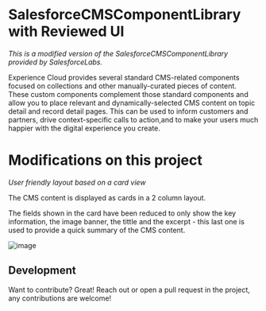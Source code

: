 # SalesforceCMSComponentLibrary with Reviewed UI

_This is a modified version of the SalesforceCMSComponentLibrary provided by SalesforceLabs._

Experience Cloud provides several standard CMS-related components focused on collections and other manually-curated pieces of content. These custom components complement those standard components and allow you to place relevant and dynamically-selected CMS content on topic detail and record detail pages. This can be used to inform customers and partners, drive context-specific calls to action,and to make your users much happier with the digital experience you create.

# Modifications on this project

_User friendly layout based on a card view_

The CMS content is displayed as cards in a 2 column layout. 

The fields shown in the card have been reduced to only show the key information, the image banner, the tittle and the excerpt - this last one is used to provide a quick summary of the CMS content.

![image](https://user-images.githubusercontent.com/17240961/161980457-ab3f57a4-58a0-4176-a751-03f0e559a57e.png)


## Development

Want to contribute? Great!
Reach out or open a pull request in the project, any contributions are welcome!
